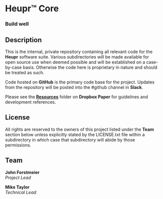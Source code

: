 # Heupr&trade; Core

### Build well

## Description

This is the internal, private repository containing all relevant code for
the **Heupr** software suite. Various subdirectories will be made
available for open source use when deemed possible and will be established on
a case-by-case basis. Otherwise the code here is proprietary in nature and
should be treated as such.  

Code hosted on **GitHub** is the primary code base for the project. Updates
from the repository will be posted into the #github channel in **Slack**.  

Please see the [**Resources**](https://paper.dropbox.com/folder/show/Resources-e.iX7ZavGxujPFwhjOZcQrZyUA7J53cEHBMVaKLE8pXZDiAjjAQ5)
folder on **Dropbox Paper** for guidelines and development references.  

## License

All rights are reserved to the owners of this project listed under
the **Team** section below unless explicitly stated by the LICENSE.txt
file within a subdirectory in which case that subdirectory will abide
by those permissions.  

## Team

**John Forstmeier**  
*Project Lead*   

**Mike Taylor**  
*Technical Lead*  
